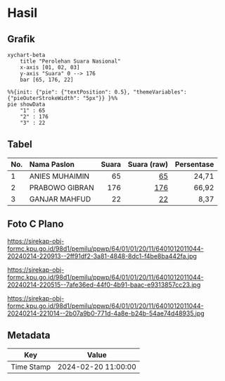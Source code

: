 # Hasil

## Grafik

```mermaid
xychart-beta
    title "Perolehan Suara Nasional"
    x-axis [01, 02, 03]
    y-axis "Suara" 0 --> 176
    bar [65, 176, 22]
```

```mermaid
%%{init: {"pie": {"textPosition": 0.5}, "themeVariables": {"pieOuterStrokeWidth": "5px"}} }%%
pie showData
    "1" : 65
    "2" : 176
    "3" : 22
```

## Tabel

| No. | Nama Paslon    | Suara | Suara (raw) | Persentase |
|:--- |:-------------- | -----:| -----------:| ----------:|
| 1   | ANIES MUHAIMIN | 65    | [65][p-1]   | 24,71      |
| 2   | PRABOWO GIBRAN | 176   | [176][p-2]  | 66,92      |
| 3   | GANJAR MAHFUD  | 22    | [22][p-3]   | 8,37       |


[p-1]: https://github.com/gigit-pemilu/pemilu-2024/blob/main/pilpres/hitung-suara/sub/64-kalimantan-timur/sub/01-paser/sub/01-batu-sopang/sub/2011-batu-kajang/sub/044-tps/sub/paslon-1.txt
[p-2]: https://github.com/gigit-pemilu/pemilu-2024/blob/main/pilpres/hitung-suara/sub/64-kalimantan-timur/sub/01-paser/sub/01-batu-sopang/sub/2011-batu-kajang/sub/044-tps/sub/paslon-2.txt
[p-3]: https://github.com/gigit-pemilu/pemilu-2024/blob/main/pilpres/hitung-suara/sub/64-kalimantan-timur/sub/01-paser/sub/01-batu-sopang/sub/2011-batu-kajang/sub/044-tps/sub/paslon-3.txt

## Foto C Plano

https://sirekap-obj-formc.kpu.go.id/98d1/pemilu/ppwp/64/01/01/20/11/6401012011044-20240214-220913--2ff91df2-3a81-4848-8dc1-f4be8ba442fa.jpg

https://sirekap-obj-formc.kpu.go.id/98d1/pemilu/ppwp/64/01/01/20/11/6401012011044-20240214-220515--7afe36ed-44f0-4b91-baac-e9313857cc23.jpg

https://sirekap-obj-formc.kpu.go.id/98d1/pemilu/ppwp/64/01/01/20/11/6401012011044-20240214-221014--2b07a9b0-771d-4a8e-b24b-54ae74d48935.jpg


## Metadata

| Key        | Value               |
| ---------- | ------------------- |
| Time Stamp | 2024-02-20 11:00:00 |



